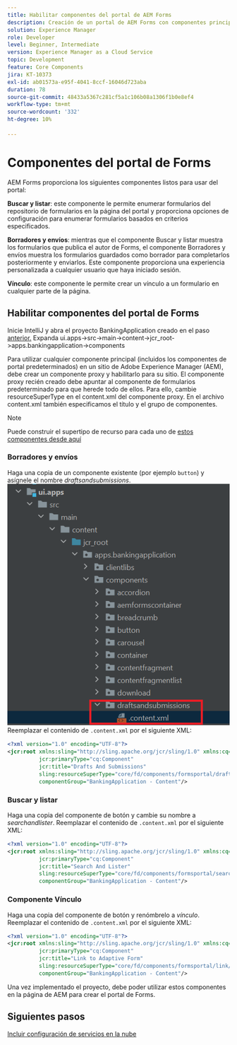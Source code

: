 ```yaml
---
title: Habilitar componentes del portal de AEM Forms
description: Creación de un portal de AEM Forms con componentes principales
solution: Experience Manager
role: Developer
level: Beginner, Intermediate
version: Experience Manager as a Cloud Service
topic: Development
feature: Core Components
jira: KT-10373
exl-id: ab01573a-e95f-4041-8ccf-16046d723aba
duration: 78
source-git-commit: 48433a5367c281cf5a1c106b08a1306f1b0e8ef4
workflow-type: tm+mt
source-wordcount: '332'
ht-degree: 10%

---
```


# Componentes del portal de Forms

AEM Forms proporciona los siguientes componentes listos para usar del portal:

**Buscar y listar**: este componente le permite enumerar formularios del repositorio de formularios en la página del portal y proporciona opciones de configuración para enumerar formularios basados en criterios especificados.

**Borradores y envíos**: mientras que el componente Buscar y listar muestra los formularios que publica el autor de Forms, el componente Borradores y envíos muestra los formularios guardados como borrador para completarlos posteriormente y enviarlos. Este componente proporciona una experiencia personalizada a cualquier usuario que haya iniciado sesión.

**Vínculo**: este componente le permite crear un vínculo a un formulario en cualquier parte de la página.

## Habilitar componentes del portal de Forms

Inicie IntelliJ y abra el proyecto BankingApplication creado en el paso [ anterior.](./getting-started.md) Expanda ui.apps->src->main->content->jcr_root->apps.bankingapplication->components

Para utilizar cualquier componente principal (incluidos los componentes de portal predeterminados) en un sitio de Adobe Experience Manager (AEM), debe crear un componente proxy y habilitarlo para su sitio.
El componente proxy recién creado debe apuntar al componente de formularios predeterminado para que herede todo de ellos. Para ello, cambie resourceSuperType en el content.xml del componente proxy. En el archivo content.xml también especificamos el título y el grupo de componentes.
>[!NOTE]
>
> Puede construir el supertipo de recurso para cada uno de [estos componentes desde aquí](https://github.com/adobe/aem-core-forms-components/tree/master/ui.apps/src/main/content/jcr_root/apps/core/fd/components/formsportal)


### Borradores y envíos

Haga una copia de un componente existente (por ejemplo `button`) y asígnele el nombre _draftsandsubmissions_.
![draftsandsubmissions](assets/forms-portal-components2.png)
Reemplazar el contenido de `.content.xml` por el siguiente XML:

```xml
<?xml version="1.0" encoding="UTF-8"?>
<jcr:root xmlns:sling="http://sling.apache.org/jcr/sling/1.0" xmlns:cq="http://www.day.com/jcr/cq/1.0" xmlns:jcr="http://www.jcp.org/jcr/1.0"
          jcr:primaryType="cq:Component"
          jcr:title="Drafts And Submissions"
          sling:resourceSuperType="core/fd/components/formsportal/draftsandsubmissions/v1/draftsandsubmissions"
          componentGroup="BankingApplication - Content"/>
```

### Buscar y listar

Haga una copia del componente de botón y cambie su nombre a _searchandlister_.
Reemplazar el contenido de `.content.xml` por el siguiente XML:


```xml
<?xml version="1.0" encoding="UTF-8"?>
<jcr:root xmlns:sling="http://sling.apache.org/jcr/sling/1.0" xmlns:cq="http://www.day.com/jcr/cq/1.0" xmlns:jcr="http://www.jcp.org/jcr/1.0"
          jcr:primaryType="cq:Component"
          jcr:title="Search And Lister"
          sling:resourceSuperType="core/fd/components/formsportal/searchlister/v1/searchlister"
          componentGroup="BankingApplication - Content"/>
```

### Componente Vínculo

Haga una copia del componente de botón y renómbrelo a _vínculo_.
Reemplazar el contenido de `.content.xml` por el siguiente XML:


```xml
<?xml version="1.0" encoding="UTF-8"?>
<jcr:root xmlns:sling="http://sling.apache.org/jcr/sling/1.0" xmlns:cq="http://www.day.com/jcr/cq/1.0" xmlns:jcr="http://www.jcp.org/jcr/1.0"
          jcr:primaryType="cq:Component"
          jcr:title="Link to Adaptive Form"
          sling:resourceSuperType="core/fd/components/formsportal/link/v2/link"
          componentGroup="BankingApplication - Content"/>
```

Una vez implementado el proyecto, debe poder utilizar estos componentes en la página de AEM para crear el portal de Forms.

## Siguientes pasos

[Incluir configuración de servicios en la nube](./azure-storage-fdm.md)
